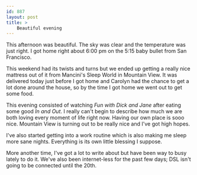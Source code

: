 ```yaml
---
id: 887
layout: post
title: >
    Beautiful evening
---
```


This afternoon was beautiful. The sky was clear and the temperature was just right. I got home right about 6:00 pm on the 5:15 baby bullet from San Francisco.

This weekend had its twists and turns but we ended up getting a really nice mattress out of it from Mancini's Sleep World in Mountain View. It was delivered today just before I got home and Carolyn had the chance to get a lot done around the house, so by the time I got home we went out to get some food.

This evening consisted of watching <em>Fun with Dick and Jane</em> after eating some good <em>In and Out</em>. I really can't begin to describe how much we are both loving every moment of life right now. Having our own place is sooo nice. Mountain View is turning out to be really nice and I've got high hopes.

I've also started getting into a work routine which is also making me sleep more sane nights. Everything is its own little blessing I suppose.

More another time, I've got a lot to write about but have been way to busy lately to do it. We've also been internet-less for the past few days; DSL isn't going to be connected until the 20th.
